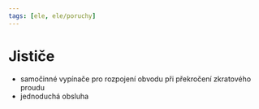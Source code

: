 ```yaml
---
tags: [ele, ele/poruchy]
---
```

# Jističe
- samočinné vypínače pro rozpojení obvodu při překročení zkratového proudu
- jednoduchá obsluha